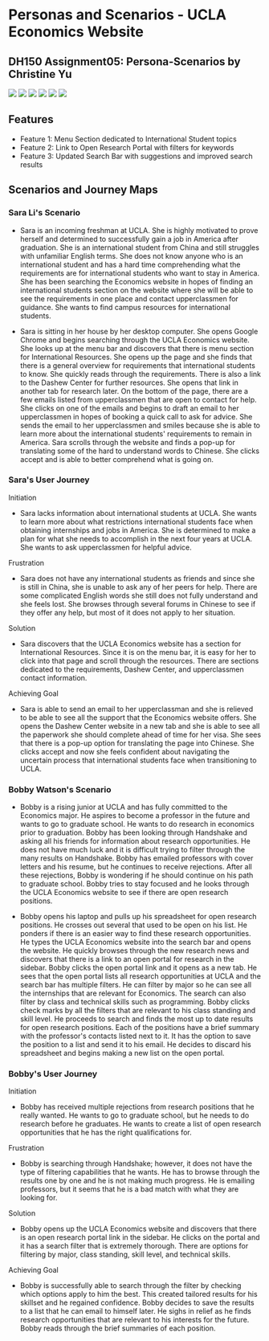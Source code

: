 # Personas and Scenarios - UCLA Economics Website
## DH150 Assignment05: Persona-Scenarios by Christine Yu

<img src="./Persona 1.png" width=”50%”>
<img src="./Empathy Map 1.png" width=”50%”>
<img src="./Persona 2.png" width=”50%”>
<img src="./Empathy Map 2.png" width=”50%”>
<img src="./Persona 3.png" width=”50%”>
<img src="./Empathy Map 3.png" width=”50%”>


## Features
- Feature 1: Menu Section dedicated to International Student topics
- Feature 2: Link to Open Research Portal with filters for keywords
- Feature 3: Updated Search Bar with suggestions and improved search results 
 
## Scenarios and Journey Maps
### Sara Li's Scenario 

- Sara is an incoming freshman at UCLA. She is highly motivated to prove herself and determined to successfully gain a job in America after graduation. She is an international student from China and still struggles with unfamiliar English terms. She does not know anyone who is an international student and has a hard time comprehending what the requirements are for international students who want to stay in America. She has been searching the Economics website in hopes of finding an international students section on the website where she will be able to see the requirements in one place and contact upperclassmen for guidance. She wants to find campus resources for international students. 

- Sara is sitting in her house by her desktop computer. She opens Google Chrome and begins searching through the UCLA Economics website. She looks up at the menu bar and discovers that there is menu section for International Resources. She opens up the page and she finds that there is a general overview for requirements that international students to know. She quickly reads through the requirements. There is also a link to the Dashew Center for further resources. She opens that link in another tab for research later. On the bottom of the page, there are a few emails listed from upperclassmen that are open to contact for help. She clicks on one of the emails and begins to draft an email to her upperclassmen in hopes of booking a quick call to ask for advice. She sends the email to her upperclassmen and smiles because she is able to learn more about the international students' requirements to remain in America. Sara scrolls through the website and finds a pop-up for translating some of the hard to understand words to Chinese. She clicks accept and is able to better comprehend what is going on. 

### Sara's User Journey

Initiation 
- Sara lacks information about international students at UCLA. She wants to learn more about what restrictions international students face when obtaining internships and jobs in America. She is determined to make a plan for what she needs to accomplish in the next four years at UCLA. She wants to ask upperclassmen for helpful advice. 

Frustration
- Sara does not have any international students as friends and since she is still in China, she is unable to ask any of her peers for help. There are some complicated English words she still does not fully understand and she feels lost. She browses through several forums in Chinese to see if they offer any help, but most of it does not apply to her situation. 

Solution
- Sara discovers that the UCLA Economics website has a section for International Resources. Since it is on the menu bar, it is easy for her to click into that page and scroll through the resources. There are sections dedicated to the requirements, Dashew Center, and upperclassmen contact information.  

Achieving Goal
- Sara is able to send an email to her upperclassman and she is relieved to be able to see all the support that the Economics website offers. She opens the Dashew Center website in a new tab and she is able to see all the paperwork she should complete ahead of time for her visa. She sees that there is a pop-up option for translating the page into Chinese. She clicks accept and now she feels confident about navigating the uncertain process that international students face when transitioning to UCLA. 


### Bobby Watson's Scenario

- Bobby is a rising junior at UCLA and has fully committed to the Economics major. He aspires to become a professor in the future and wants to go to graduate school. He wants to do research in economics prior to graduation. Bobby has been looking through Handshake and asking all his friends for information about research opportunities. He does not have much luck and it is difficult trying to filter through the many results on Handshake. Bobby has emailed professors with cover letters and his resume, but he continues to receive rejections. After all these rejections, Bobby is wondering if he should continue on his path to graduate school. Bobby tries to stay focused and he looks through the UCLA Economics website to see if there are open research positions. 

- Bobby opens his laptop and pulls up his spreadsheet for open research positions. He crosses out several that used to be open on his list. He ponders if there is an easier way to find these research opportunities. He types the UCLA Economics website into the search bar and opens the website. He quickly browses through the new research news and discovers that there is a link to an open portal for research in the sidebar. Bobby clicks the open portal link and it opens as a new tab. He sees that the open portal lists all research opportunities at UCLA and the search bar has multiple filters. He can filter by major so he can see all the internships that are relevant for Economics. The search can also filter by class and technical skills such as programming. Bobby clicks check marks by all the filters that are relevant to his class standing and skill level. He proceeds to search and finds the most up to date results for open research positions. Each of the positions have a brief summary with the professor's contacts listed next to it. It has the option to save the position to a list and send it to his email. He decides to discard his spreadsheet and begins making a new list on the open portal. 

### Bobby's User Journey
Initiation
- Bobby has received multiple rejections from research positions that he really wanted. He wants to go to graduate school, but he needs to do research before he graduates. He wants to create a list of open research opportunities that he has the right qualifications for. 

Frustration
- Bobby is searching through Handshake; however, it does not have the type of filtering capabilities that he wants. He has to browse through the results one by one and he is not making much progress. He is emailing professors, but it seems that he is a bad match with what they are looking for. 

Solution
- Bobby opens up the UCLA Economics website and discovers that there is an open research portal link in the sidebar. He clicks on the portal and it has a search filter that is extremely thorough. There are options for filtering by major, class standing, skill level, and technical skills. 

Achieving Goal 
- Bobby is successfully able to search through the filter by checking which options apply to him the best. This created tailored results for his skillset and he regained confidence. Bobby decides to save the results to a list that he can email to himself later. He sighs in relief as he finds research opportunities that are relevant to his interests for the future. Bobby reads through the brief summaries of each position. 



